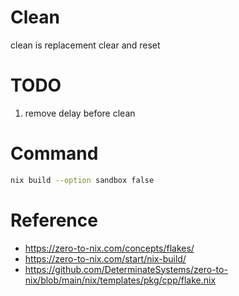 # Clean
clean is replacement clear and reset

# TODO
1. remove delay before clean

# Command
```sh
nix build --option sandbox false
```

# Reference
- https://zero-to-nix.com/concepts/flakes/
- https://zero-to-nix.com/start/nix-build/
- https://github.com/DeterminateSystems/zero-to-nix/blob/main/nix/templates/pkg/cpp/flake.nix
